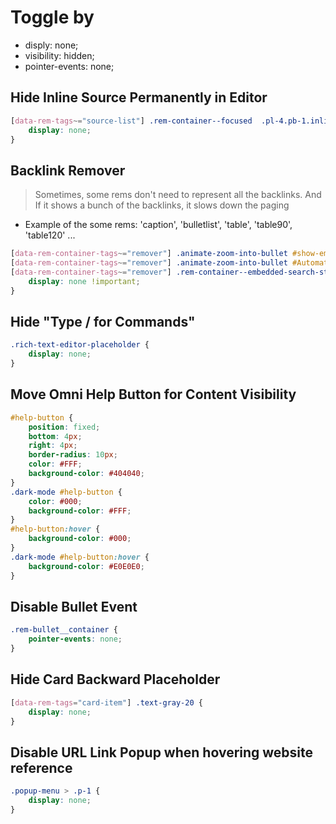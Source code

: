 
# Toggle by

- disply: none;
- visibility: hidden;
- pointer-events: none;

## Hide Inline Source Permanently in Editor

```css
[data-rem-tags~="source-list"] .rem-container--focused  .pl-4.pb-1.inline-flex {
    display: none;
}
```

## Backlink Remover

> Sometimes, some rems don't need to represent all the backlinks.
And If it shows a bunch of the backlinks, it slows down the paging

- Example of the some rems: 'caption', 'bulletlist', 'table', 'table90', 'table120' ...

```css
[data-rem-container-tags~="remover"] .animate-zoom-into-bullet #show-embedded-search-button,
[data-rem-container-tags~="remover"] .animate-zoom-into-bullet #AutomaticSearchPortals,
[data-rem-container-tags~="remover"] .rem-container--embedded-search-stub {
    display: none !important;
}
```

## Hide "Type / for Commands"

```css
.rich-text-editor-placeholder {
    display: none;
}
 ```

## Move Omni Help Button for Content Visibility

```css
#help-button {
	position: fixed;
	bottom: 4px;
	right: 4px;
	border-radius: 10px;
	color: #FFF;
	background-color: #404040;
}
.dark-mode #help-button {
	color: #000;
	background-color: #FFF;
}
#help-button:hover {
	background-color: #000;
}
.dark-mode #help-button:hover {
	background-color: #E0E0E0;
}
 ```

## Disable Bullet Event

```css
.rem-bullet__container {
	pointer-events: none;
}
```

## Hide Card Backward Placeholder

```css
[data-rem-tags="card-item"] .text-gray-20 {
	display: none;
}
```

## Disable URL Link Popup when hovering website reference

```css
.popup-menu > .p-1 {
	display: none;
}
```